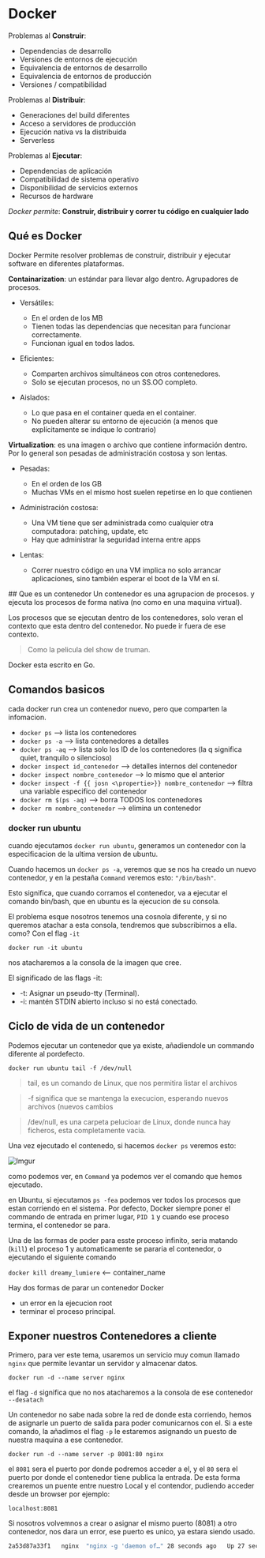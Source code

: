 # Docker

Problemas al **Construir**:

- Dependencias de desarrollo
- Versiones de entornos de ejecución
- Equivalencia de entornos de desarrollo
- Equivalencia de entornos de producción
- Versiones / compatibilidad

Problemas al **Distribuir**:

- Generaciones del build diferentes
- Acceso a servidores de producción
- Ejecución nativa vs la distribuida
- Serverless

Problemas al **Ejecutar**:

- Dependencias de aplicación
- Compatibilidad de sistema operativo
- Disponibilidad de servicios externos
- Recursos de hardware

*Docker permite*:
**Construir, distribuir y correr tu código en cualquier lado**

## Qué es Docker

Docker Permite resolver problemas de construir, distribuir y ejecutar software en diferentes plataformas.

**Containarization**: un estándar para llevar algo dentro. Agrupadores de procesos.

- Versátiles:
  - En el orden de los MB
  - Tienen todas las dependencias que necesitan para funcionar correctamente.
  - Funcionan igual en todos lados.

- Eficientes:
  - Comparten archivos simultáneos con otros contenedores.
  - Solo se ejecutan procesos, no un SS.OO completo.

- Aislados:
  - Lo que pasa en el container queda en el container.
  - No pueden alterar su entorno de ejecución (a menos que explícitamente se indique lo contrario)

**Virtualization**: es una imagen o archivo que contiene información dentro. Por lo general son pesadas de administración costosa y son lentas.

- Pesadas:
  - En el orden de los GB
  - Muchas VMs en el mismo host suelen repetirse en lo que contienen

- Administración costosa:
  - Una VM tiene que ser administrada como cualquier otra computadora: patching, update, etc
  - Hay que administrar la seguridad interna entre apps

- Lentas:
  - Correr nuestro código en una VM implica no solo arrancar aplicaciones, sino también esperar el boot de la VM en sí.

## Que es un contenedor
Un contenedor es una agrupacion de procesos. y ejecuta los procesos de forma nativa (no como en una maquina virtual).

Los procesos que se ejecutan dentro de los contenedores, solo veran el contexto que esta dentro del contenedor. No puede ir fuera de ese contexto.

> Como la pelicula del show de truman.

Docker esta escrito en Go.

## Comandos basicos

cada docker run crea un contenedor nuevo, pero que comparten la infomacion.

- `docker ps` --> lista los contenedores
- `docker ps -a` --> lista contenedores a detalles
- `docker ps -aq` --> lista solo los ID de los contenedores (la q significa quiet, tranquilo o silencioso)
- `docker inspect id_contenedor` --> detalles internos del contenedor
- `docker inspect nombre_contenedor` --> lo mismo que el anterior
- `docker inspect -f {{ josn <\propertie>}} nombre_contenedor` --> filtra una variable especifico del contenedor
- `docker rm $(ps -aq)` --> borra TODOS los contenedores
- `docker rm nombre_contenedor` --> elimina un contenedor

### docker run ubuntu

cuando ejecutamos `docker run ubuntu`, generamos un contenedor con la especificacion de la ultima version de ubuntu.

Cuando hacemos un `docker ps -a`, veremos que se nos ha creado un nuevo contenedor, y en la pestaña `Command` veremos esto: `"/bin/bash"`.

Esto significa, que cuando corramos el contenedor, va a ejecutar el comando bin/bash, que en ubuntu es la ejecucion de su consola.

El problema esque nosotros tenemos una cosnola diferente, y si no queremos atachar a esta consola, tendremos que subscribirnos a ella. como? Con el flag `-it`

`docker run -it ubuntu`

nos atacharemos a la consola de la imagen que cree.

El significado de las flags -it:

- -t: Asignar un pseudo-tty (Terminal).
- -i: mantén STDIN abierto incluso si no está conectado.

## Ciclo de vida de un contenedor

Podemos ejecutar un contenedor que ya existe, añadiendole un commando diferente al pordefecto.

`docker run ubuntu tail -f /dev/null`

> tail, es un comando de Linux, que nos permitira listar el archivos

> -f significa que se mantenga la execucion, esperando nuevos archivos (nuevos cambios

> /dev/null, es una carpeta pelucioar de Linux, donde nunca hay ficheros, esta completamente vacia.

Una vez ejecutado el contenedo, si hacemos `docker ps` veremos esto:

![Imgur](https://i.imgur.com/Yx2ECFH.png)

como podemos ver, en `Command` ya podemos ver el comando que hemos ejecutado.

en Ubuntu, si ejecutamos `ps -fea` podemos ver todos los procesos que estan corriendo en el sistema. Por defecto, Docker siempre poner el commando de entrada en primer lugar, `PID 1` y cuando ese proceso termina, el contenedor se para.

Una de las formas de poder para esste proceso infinito, seria matando (`kill`) el proceso 1 y automaticamente se pararia el contenedor, o ejecutando el siguiente comando

`docker kill dreamy_lumiere` <-- container_name

Hay dos formas de parar un contenedor Docker

- un error en la ejecucion root
- terminar el proceso principal.

## Exponer nuestros Contenedores a cliente

Primero, para ver este tema, usaremos un servicio muy comun llamado `nginx` que permite levantar un servidor y almacenar datos.

`docker run -d --name server nginx`

el flag `-d` significa que no nos atacharemos a la consola de ese contenedor `--desatach`

Un contenedor no sabe nada sobre la red de donde esta corriendo, hemos de asignarle un puerto de salida para poder comunicarnos con el. Si a este comando, la añadimos el flag `-p` le estaremos asignando un puesto de nuestra maquina a ese contenedor.

`docker run -d --name server -p 8081:80 nginx`

el `8081` sera el puerto por donde podremos acceder a el, y el `80` sera el puerto por donde el contenedor tiene publica la entrada. De esta forma crearemos un puente entre nuestro Local y el contendor, pudiendo acceder desde un browser por ejemplo:

`localhost:8081`

Si nosotros volvemnos a crear o asignar el mismo puerto (8081) a otro contenedor, nos dara un error, ese puerto es unico, ya estara siendo usado.

```sh
2a53d87a33f1   nginx  "nginx -g 'daemon of…" 28 seconds ago   Up 27 seconds    0.0.0.0:8081->80/tcp server
```